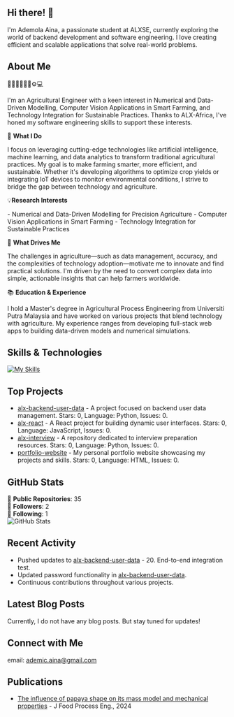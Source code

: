 ## Hi there! 👋

I'm Ademola Aina, a passionate student at ALXSE, currently exploring the world of backend development and software engineering. I love creating efficient and scalable applications that solve real-world problems.

## About Me

<p>👷‍♂️👷‍♀️🔧🔩⚙️💻</p>
 I'm an Agricultural Engineer with a keen interest in Numerical and Data-Driven Modelling, Computer Vision Applications in Smart Farming, and Technology Integration for Sustainable Practices. Thanks to ALX-Africa, I've honed my software engineering skills to support these interests.

<p>🌱 <b> What I Do</b>  </p>
I focus on leveraging cutting-edge technologies like artificial intelligence, machine learning, and data analytics to transform traditional agricultural practices. My goal is to make farming smarter, more efficient, and sustainable. Whether it's developing algorithms to optimize crop yields or integrating IoT devices to monitor environmental conditions, I strive to bridge the gap between technology and agriculture.

<p>💡<b>Research Interests </b> </p>
- Numerical and Data-Driven Modelling for Precision Agriculture
- Computer Vision Applications in Smart Farming
- Technology Integration for Sustainable Practices

<p>🚀 <b>What Drives Me</b>  </p>
The challenges in agriculture—such as data management, accuracy, and the complexities of technology adoption—motivate me to innovate and find practical solutions. I'm driven by the need to convert complex data into simple, actionable insights that can help farmers worldwide.

<p> 📚 <b>Education & Experience</b> </p>
I hold a Master's degree in Agricultural Process Engineering from Universiti Putra Malaysia and have worked on various projects that blend technology with agriculture. My experience ranges from developing full-stack web apps to building data-driven models and numerical simulations.


## Skills & Technologies

[![My Skills](https://skillicons.dev/icons?i=react,c,emacs,flask,linux,anaconda&perline=8)](https://skillicons.dev)

## Top Projects

- [alx-backend-user-data](https://github.com/ade-mic/alx-backend-user-data) - A project focused on backend user data management. Stars: 0, Language: Python, Issues: 0.
- [alx-react](https://github.com/ade-mic/alx-react) - A React project for building dynamic user interfaces. Stars: 0, Language: JavaScript, Issues: 0.
- [alx-interview](https://github.com/ade-mic/alx-interview) - A repository dedicated to interview preparation resources. Stars: 0, Language: Python, Issues: 0.
- [portfolio-website](https://github.com/ade-mic/portfolio-website) - My personal portfolio website showcasing my projects and skills. Stars: 0, Language: HTML, Issues: 0.

## GitHub Stats

🌟 **Public Repositories**: 35  
👥 **Followers**: 2  
🔗 **Following**: 1  
![GitHub Stats](https://github-readme-stats.vercel.app/api?username=ade-mic&show_icons=true&theme=radical)

## Recent Activity

- Pushed updates to [alx-backend-user-data](https://github.com/ade-mic/alx-backend-user-data) - 20. End-to-end integration test.
- Updated password functionality in [alx-backend-user-data](https://github.com/ade-mic/alx-backend-user-data).
- Continuous contributions throughout various projects.

## Latest Blog Posts

Currently, I do not have any blog posts. But stay tuned for updates!

## Connect with Me

email:  ademic.aina@gmail.com

## Publications

- [ The influence of papaya shape on its mass model and mechanical properties]( https://doi.org/10.1111/jfpe.14627
) - J Food Process Eng., 2024
